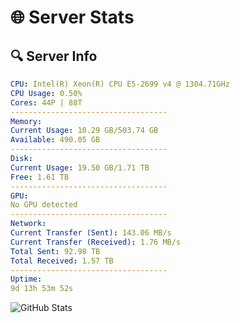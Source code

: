 # 🌐 Server Stats
## 🔍 Server Info
```yaml
CPU: Intel(R) Xeon(R) CPU E5-2699 v4 @ 1304.71GHz
CPU Usage: 0.50%
Cores: 44P | 88T
-----------------------------------
Memory:
Current Usage: 10.29 GB/503.74 GB
Available: 490.05 GB
-----------------------------------
Disk:
Current Usage: 19.50 GB/1.71 TB
Free: 1.61 TB
-----------------------------------
GPU:
No GPU detected
-----------------------------------
Network:
Current Transfer (Sent): 143.06 MB/s
Current Transfer (Received): 1.76 MB/s
Total Sent: 92.98 TB
Total Received: 1.57 TB
-----------------------------------
Uptime:
9d 13h 53m 52s
```
![GitHub Stats](https://img.shields.io/badge/Updated-2025-02-17_12:37:10-blue)